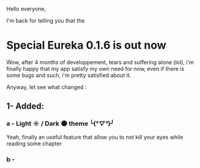 Hello everyone,

I'm back for telling you that the

# Special Eureka 0.1.6 is out now

Wow, after 4 months of developpement, tears and suffering alone (lol), 
i'm finally happy that my app satisfy my own need for now,
even if there is some bugs and such, i'm pretty satisfied about it.

Anyway, let see what changed :

## 1- Added:

### a - Light ☀ / Dark 🌑 theme ╰(*°▽°*)╯

Yeah, finally an useful feature that allow you to not kill your eyes while reading some chapter

### b -